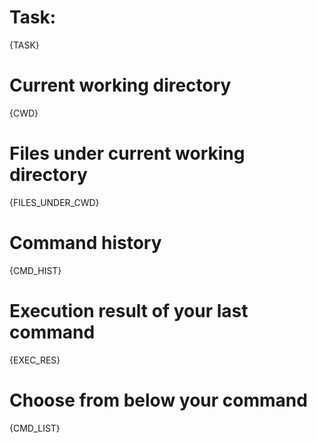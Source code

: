 # Task:
{TASK}

# Current working directory
{CWD}

# Files under current working directory
{FILES_UNDER_CWD}

# Command history
{CMD_HIST}

# Execution result of your last command
{EXEC_RES}

# Choose from below your command
{CMD_LIST}
